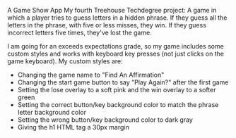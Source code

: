 A Game Show App
 My fourth Treehouse Techdegree project: A game in which a player tries to guess letters in a hidden phrase. If they guess all the letters in the phrase, with five or less misses, they win. If they guess incorrect letters five times, they've lost the game. 
 
 I am going for an exceeds expectations grade, so my game includes some custom styles and works with keyboard key presses (not just clicks on the game keyboard). My custom styles are: 
 - Changing the game name to "Find An Affirmation"
 - Changing the start game button to say "Play Again?" after the first game
 - Setting the lose overlay to a soft pink and the win overlay to a softer green
 - Setting the correct button/key background color to match the phrase letter background color
 - Setting the wrong button/key background color to dark gray
 - Giving the h1 HTML tag a 30px margin
